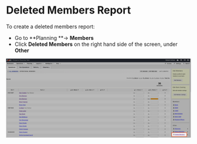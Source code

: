 # Deleted Members Report

To create a deleted members report:

* Go to **Planning **-> **Members**
* Click **Deleted Members** on the right hand side of the screen, under **Other**

![](<../../../.gitbook/assets/deleted members report.png>)
